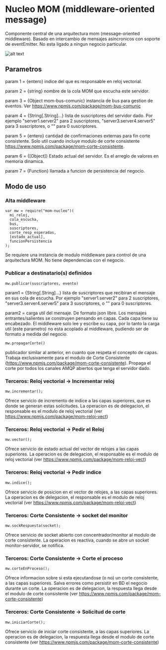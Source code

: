 # Nucleo MOM (middleware-oriented message)
Componente central de una arquitectura mom (message-oriented middleware). Basado en intercambio de mensajes asincronicos con soporte de eventEmitter. No esta ligado a ningun negocio particular.

![alt text](https://github.com/poximan/mom-nucleo/tree/master/imagenes/nucleo.png "Arquitectura")

## Parametros
param 1 = {entero} indice del que es responsable en reloj vectorial.

param 2 = {string} nombre de la cola MOM que escucha este servidor.

param 3 = {Object mom-bus-comunic} instancia de bus para gestion de eventos. Ver https://www.npmjs.com/package/mom-bus-comunic

param 4 = {String[.String]...} lista de suscriptores del servidor dado. Por ejemplo "server1.server2" para 2 suscriptores, "server3.server4.server5" para 3 suscriptores, o "" para 0 suscriptores.

param 5 = {entero} cantidad de confirmaciones externas para fin corte consistente. Solo util cuando incluye modulo de corte consistente https://www.npmjs.com/package/mom-corte-consistente.

param 6 = {[Object]} Estado actual del servidor. Es el arreglo de valores en memoria dinamica.

param 7 = {Function} llamada a funcion de persistencia del negocio.
<br/>

## Modo de uso

### Alta middleware
```
var mw = require("mom-nucleo")(
  mi_reloj,
  cola_escucha,
  bus,
  suscriptores,
  corte_resp_esperadas,
  [estado_actual],
  funcionPersistencia
);
```
Se requiere una instancia de modulo middleware para control de una arquitectura MOM. No tiene dependencias con el negocio.

### Publicar a destinatario(s) definidos
```
mw.publicar(suscriptores, evento)
```
param1 = {String[.String]...} lista de suscriptores que recibiran el mensaje en sus cola de escucha. Por ejemplo "server1.server2" para 2 suscriptores, "server3.server4.server5" para 3 suscriptores, o "" para 0 suscriptores.

param2 = carga util del mensaje. De formato json libre.
Los mensajes entrantes/salientes se construyen pensando en capas. Cada capa tiene su encabezado. El middleware solo lee y escribe su capa, por lo tanto la carga util (este parametro) no esta acoplado al middleware, pudiendo ser de formato a medida del negocio.

```
mw.propagarCorte()
```
publicador similar al anterior, en cuanto que respeta el concepto de capas. Trabaja exclusivamente para el modulo de Corte Consistente (https://www.npmjs.com/package/mom-corte-consistente).
Propaga el corte por todos los canales AMQP abiertos que tenga el servidor dado.

### Terceros: Reloj vectorial -> Incrementar reloj
```
mw.incrementar();
```
Ofrece servicio de incremento de indice a las capas superiores, que es donde se generan estas solicitudes.
La operacion es de delegacion, el responsable es el modulo de reloj vectorial (ver https://www.npmjs.com/package/mom-reloj-vect)

### Terceros: Reloj vectorial -> Pedir el Reloj
```
mw.vector();
```
Ofrece servicio de estado actual del vector de relojes a las capas superiores.
La operacion es de delegacion, el responsable es el modulo de reloj vectorial (ver https://www.npmjs.com/package/mom-reloj-vect)

### Terceros: Reloj vectorial -> Pedir indice
```
mw.indice();
```
Ofrece servicio de posicion en el vector de relojes, a las capas superiores.
La operacion es de delegacion, el responsable es el modulo de reloj vectorial (ver https://www.npmjs.com/package/mom-reloj-vect)

### Terceros: Corte Consistente -> socket del monitor
```
mw.sockRespuesta(socket);
```
Ofrece servicio de socket abierto con concentrador/monitor al modulo de corte consistente.
La operacion es reactiva, cuando se abre un socket monitor-servidor, se notifica.

### Terceros: Corte Consistente -> Corte el proceso
```
mw.corteEnProceso();
```
Ofrece informacion sobre si esta ejecutandose (o no) un corte consistente, a las capas superiores. Salva errores como persistir en BD el negocio durante un corte.
La operacion es de delegacion, la respuesta llega desde  el modulo de corte consistente (ver https://www.npmjs.com/package/mom-corte-consistente)

### Terceros: Corte Consistente -> Solicitud de corte
```
mw.iniciarCorte();
```
Ofrece servicio de iniciar corte consistente, a las capas superiores.
La operacion es de delegacion, la respuesta llega desde  el modulo de corte consistente (ver https://www.npmjs.com/package/mom-corte-consistente)
